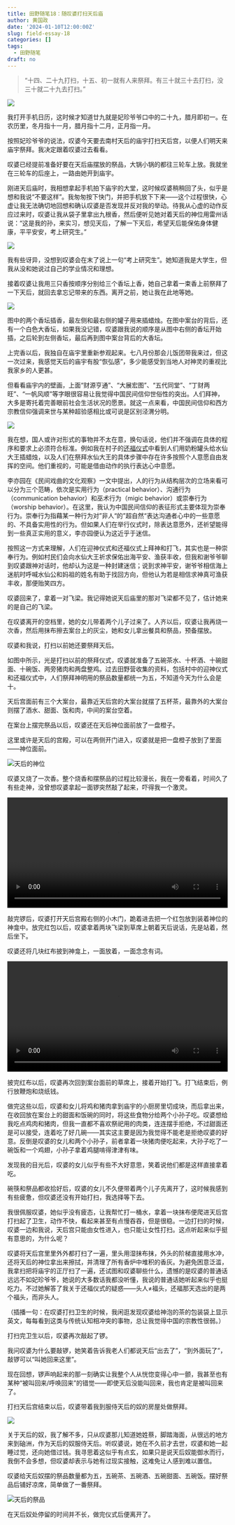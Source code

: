 ```yaml
---
title: 田野随笔18：随叹婆打扫天后庙
author: 黄国政
date: '2024-01-10T12:00:00Z'
slug: field-essay-18
categories: []
tags:
  - 田野随笔
draft: no
---
```


<!--more-->

> “十四、二十九打扫，十五、初一就有人来祭拜。有三十就三十去打扫，没三十就二十九去打扫。”

![](/images/posts/2024/01/01-10-time.jpeg)

我打开手机日历，这时候才知道廿九就是妃珍爷爷口中的二十九，腊月即初一。在农历里，冬月指十一月，腊月指十二月，正月指一月。

按照妃珍爷爷的说法，叹婆今天要去南村天后的庙宇打扫天后宫，以便人们明天来庙宇祭拜。我决定跟着叹婆过去看看。

叹婆已经提前准备好要在天后庙摆放的祭品，大锅小锅的都往三轮车上放。我就坐在三轮车的后座上，一路由她开到庙宇。

刚进天后庙时，我相想拿起手机拍下庙宇的大堂，这时候叹婆稍稍回了头，似乎是想和我说“不要这样”。我匆匆按下快门，并把手机放下下来——这个过程很快，心虚让我无法确切地回想和确认叹婆是否发现并反对我的举动。待我从心虚的动作反应过来时，叹婆让我从袋子里拿出九根香，然后便听见她对着天后的神位用雷州话说：“这是我的孙，来实习，想见天后，了解一下天后，希望天后能保佑身体健康，平平安安，考上研究生。”

![](/images/posts/2024/01/01-10-tanpo.jpg)

我有些讶异，没想到叹婆会在末了说上一句“考上研究生”。她知道我是大学生，但我从没和她说过自己的学业情况和理想。

接着叹婆让我用三只香按顺序分别给三个香坛上香，她自己拿着一束香上前祭拜了一下天后，就回去拿忘记带来的东西。离开之前，她让我在此地等她。

![](/images/posts/2024/01/01-10-antai.jpg)

图中的两个香坛插香，最左侧和最右侧的罐子用来插蜡烛。在图中案台的背后，还有一个白色大香坛，如果我没记错，叹婆跟我说的顺序是从图中右侧的香坛开始插，之后轮到左侧香坛，最后再到图中案台背后的大香坛。

上完香以后，我独自在庙宇里重新参观起来。七八月份那会儿饭团带我来过，但这一次过来，我感觉天后的庙宇有股“恢弘感”，多少能感受到当地人对神灵的重视比我家乡的人更甚。

但看看庙宇内的壁画，上面“财源亨通”、“大展宏图”、“五代同堂”、“丁财两旺”、“一帆风顺”等字眼很容易让我觉得中国民间信仰世俗性的突出。人们拜神，大多是寄托着完善眼前社会生活状况的愿景。就这一点来看，中国民间信仰和西方宗教信仰强调来世与某种超验感相比或可说是区别泾渭分明。

![](/images/posts/2024/01/01-10-bihua.jpg)

我在想，国人或许对形式的事物并不太在意，换句话说，他们并不强调在具体的程序和要求上必须符合标准。例如我在村子的[还福仪式](https://guozheng.rbind.io/posts/2024/01/field-essay-15/)中看到人们用奶粉罐头给水仙大王插蜡烛，以及人们在祭拜水仙大王的具体步骤中存在许多按照个人意愿自由发挥的空间。他们重视的，可能是借由动作的执行表达心中意愿。

李亦园在《民间戏曲的文化观察》一文中提出，人的行为从结构层次的立场来看可以分为三个范畴，依次是实用行为（practical behavior）、沟通行为（communication behavior）和巫术行为（migic behavior）或崇奉行为（worship behavior）。在这里，我认为中国民间信仰的表征形式主要体现为崇奉行为。崇奉行为指藉某一种行为对”非人“的”超自然“表达沟通者心中的一些意愿的、不具备实用性的行为。但如果人们在举行仪式时，除表达意愿外，还祈望能得到一些真正实用的意义，李亦园便认为这近乎于迷信。

按照这一方式来理解，人们在迎神仪式和还福仪式上拜神和打飞，其实也是一种崇奉行为。例如村民们会向水仙大王祈求保佑出海平安、渔获丰收，但我和谢爷爷聊到叹婆跟神对话时，他却认为这是一种封建迷信；说到求神平安，谢爷爷相信海上迷航时呼喊水仙公和妈祖的姓名有助于找回方向，但他认为若是相信求神真可渔获丰收，那便贻笑四方。

叹婆回来了，拿着一对飞梁。我记得她说天后庙里的那对飞梁都不见了，估计她来的是自己的飞梁。

在叹婆离开的空档里，她的女儿带着两个儿子过来了。人齐以后，叹婆让我再烧一次香，然后用抹布擦去案台上的灰尘，她和女儿拿出餐具和祭品，预备摆放。

叹婆和我说，打扫以前她还要祭拜天后。

如图中所示，光是打扫以前的祭拜仪式，叹婆就准备了五碗茶水、十杯酒、十碗甜面、十碗饭、两旁猪肉和两盘整鸡。过去田野营收集的资料，包括村中的迎神仪式和还福仪式中，人们祭拜神明用的祭品数量都统一为五，不知道今天为什么会是十。

天后宫面前有三个大案台，最靠近天后宫的大案台就摆了五杯茶，最靠外的大案台则摆了酒水、甜面、饭和肉，中间的案台空着。

在案台上摆完祭品以后，叹婆还在天后神位面前放了一盘橙子。

这里或许是天后的宫殿，可以在两侧开门进入，叹婆就是把一盘橙子放到了里面——神位面前。

![天后的神位](/images/posts/2024/01/01-10-shenwei.jpeg)

叹婆又烧了一次香。整个烧香和摆祭品的过程比较漫长，我在一旁看着，时间久了有些走神，没曾想叹婆拿起一面锣突然敲了起来，吓得我一个激灵。

<video src="https://guozheng.rbind.io/video/posts/2024/01/01-10-qiaoluo.mp4" style="width: 100%; display: block; margin: 0 auto;" controls></video>

敲完锣后，叹婆打开天后宫殿右侧的小木门，跪着进去把一个红包放到装着神位的神龛中。放完红包以后，叹婆拿着两块飞梁到草席上朝着天后说话，先是站着，然后坐下。

叹婆还将几块红布披到神龛上，一面放着，一面念念有词。

<video src="https://guozheng.rbind.io/video/posts/2024/01/01-10-fanghonbu.mp4" style="width: 100%; display: block; margin: 0 auto;" controls></video>

披完红布以后，叹婆再次回到案台面前的草席上，接着开始打飞。打飞结束后，例行放鞭炮和烧纸钱。

做完这些以后，叹婆和女儿将鸡和猪肉拿到庙宇的小厨房里切成块，而后拿出来，在收回放在案台上的甜面和饭碗的同时，将这些食物分给两个小孙子吃。叹婆想给我吃点鸡肉和猪肉，但我一直都不喜欢祭祀用的肉类，连连摆手拒绝，不过甜面还是可以接受，连着吃了好几碗——其实这主要是因为我觉得不能老是拒绝叹婆的好意。反倒是叹婆的女儿和两个小孙子，前者拿着一块猪肉便吃起来，大孙子吃了一碗饭和一个鸡翅，小孙子拿着鸡腿啃得津津有味。

发现我的目光后，叹婆的女儿似乎有些不大好意思，笑着说他们都是这样直接拿着吃。

碗筷和祭品都收拾好后，叹婆的女儿不久便带着两个儿子先离开了，这时候我感到有些疲惫，但叹婆还没有开始打扫，我选择等下去。

我很佩服叹婆，她似乎没有疲态，让我帮忙打一桶水，拿着一块抹布便爬进天后宫打扫起了卫生，动作不快，看起来甚至有点慢吞吞，但是很稳。一边打扫的时候，叹婆一边和我说，天后宫只能由女性进入，也只能让女性打扫。这点听起来似乎挺有意思的，为什么呢？

叹婆将天后宫里里外外都打扫了一遍，里头用湿抹布抹，外头的阶梯直接用水冲，还将天后的神位拿出来擦拭，并清理了所有香炉中堆积的香灰。为避免困意泛滥，我拿扫把将庙宇的正厅扫了一遍，还试图和叹婆聊些什么，遗憾的是叹婆的普通话远远不如妃珍爷爷，她说的大多数话我都没听懂，我说的普通话她听起来似乎也挺吃力。不过她解答了我关于还福仪式的疑惑——头人≠福头，还福那天选出的是两个福头，而非头人。

（插播一句：在叹婆打扫卫生的时候，我闲逛发现叹婆给神泡的茶的包装袋上显示英文，每每看到这类与传统认知相冲突的事物，总让我觉得中国的宗教性很弱。）

打扫完卫生以后，叹婆再次敲起了锣。

我问叹婆为什么要敲锣，她笑着告诉我老人们都说天后“出去了”，“到外面玩了”，敲锣可以“叫她回来这里”。

现在回想，锣声响起来的那一刻确实让我整个人从恍惚变得心中一颤，我甚至也有某种“被叫回来/呼唤回来”的错觉——即使天后没能叫回来，我也肯定是被叫回来了。

打扫天后宫结束以后，叹婆带着我到服侍天后的奴的房屋处做祭拜。

![](/images/posts/2024/01/01-10-tianhounu.jpg)

关于天后的奴，我了解不多，只从叹婆那儿知道她姓蔡，脚踏海面，从很远的地方来到硇洲，作为天后的奴服侍天后。听叹婆说，她在不久前才去世，叹婆和她一起睡过觉，还向她借过钱。我寻思着这似乎有点玄，如果只是说天后奴能御水而行，我倒不会多想，但叹婆却表示与她有过现实接触，这难免让人感到难以置信。

叹婆给天后奴摆的祭品数量都为五，五碗茶、五碗酒、五碗甜面、五碗饭。摆好祭品后铺好凉席，简单做了一番祭拜。

![天后的祭品](/images/posts/2024/01/01-10-jipin.jpg)

在天后奴处停留的时间并不长，做完仪式后便离开了。